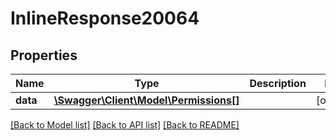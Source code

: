 # InlineResponse20064

## Properties
Name | Type | Description | Notes
------------ | ------------- | ------------- | -------------
**data** | [**\Swagger\Client\Model\Permissions[]**](Permissions.md) |  | [optional] 

[[Back to Model list]](../../README.md#documentation-for-models) [[Back to API list]](../../README.md#documentation-for-api-endpoints) [[Back to README]](../../README.md)

